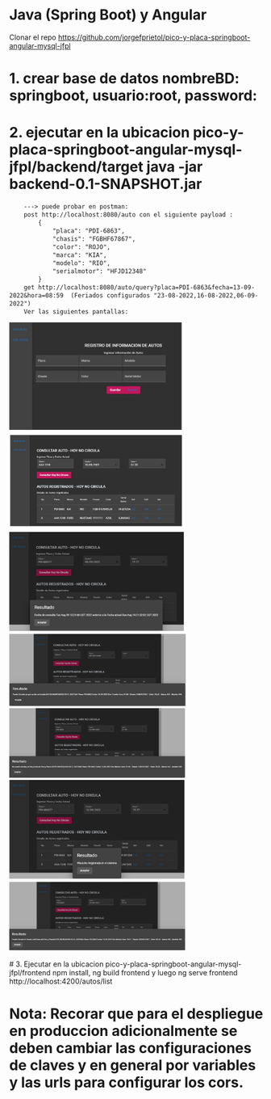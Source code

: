 # Java (Spring Boot) y Angular

Clonar el repo https://github.com/jorgefprietol/pico-y-placa-springboot-angular-mysql-jfpl

# 1. crear base de datos nombreBD: springboot, usuario:root, password:
# 2. ejecutar en la ubicacion pico-y-placa-springboot-angular-mysql-jfpl/backend/target java -jar backend-0.1-SNAPSHOT.jar   
		---> puede probar en postman: 
		post http://localhost:8080/auto con el siguiente payload :
			{
				"placa": "PDI-6863",
				"chasis": "FGBHF67867",
				"color": "ROJO",
				"marca": "KIA",
				"modelo": "RIO",
				"serialmotor": "HFJD12348"
			}
		get http://localhost:8080/auto/query?placa=PDI-6863&fecha=13-09-2022&hora=08:59  (Feriados configurados "23-08-2022,16-08-2022,06-09-2022")
		Ver las siguientes pantallas:
	
  <img src="https://github.com/jorgefprietol/pico-y-placa-springboot-angular-mysql-jfpl/blob/master/img/registro-autos.jpg" width="350" title="hover text">
  <img src="https://github.com/jorgefprietol/pico-y-placa-springboot-angular-mysql-jfpl/blob/master/img/principal-consultaPlaca-crud.jpg" width="350" alt="accessibility text">
    <img src="https://github.com/jorgefprietol/pico-y-placa-springboot-angular-mysql-jfpl/blob/master/img/resultado-fecha-anterior-actual.jpg" width="350" alt="accessibility text">
        <img src="https://github.com/jorgefprietol/pico-y-placa-springboot-angular-mysql-jfpl/blob/master/img/resultado-feriado.jpg" width="350" alt="accessibility text">
	 <img src="https://github.com/jorgefprietol/pico-y-placa-springboot-angular-mysql-jfpl/blob/master/img/resultado-no-circula.jpg" width="350" alt="accessibility text">
	 	 <img src="https://github.com/jorgefprietol/pico-y-placa-springboot-angular-mysql-jfpl/blob/master/img/resultado-no-registrado.jpg" width="350" alt="accessibility text">
		 	 	 <img src="https://github.com/jorgefprietol/pico-y-placa-springboot-angular-mysql-jfpl/blob/master/img/resultado-si-circula-930-1600.jpg" width="350" alt="accessibility text">
</p>
# 3. Ejecutar en la ubicacion pico-y-placa-springboot-angular-mysql-jfpl/frontend npm install, ng build frontend y luego ng serve frontend
		http://localhost:4200/autos/list


# Nota: Recorar que para el despliegue en produccion adicionalmente se deben cambiar las configuraciones de claves y en general por variables y las urls para configurar los cors.
